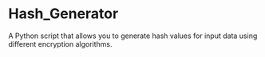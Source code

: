 # Hash_Generator
A Python script that allows you to generate hash values for input data using different encryption algorithms.
